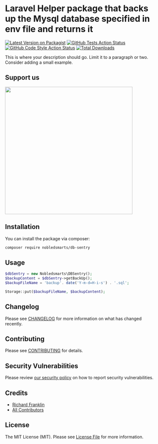 # Laravel Helper package that backs up the Mysql database specified in env file and returns it

[![Latest Version on Packagist](https://img.shields.io/packagist/v/nobledsmarts/db-sentry.svg?style=flat-square)](https://packagist.org/packages/nobledsmarts/db-sentry)
[![GitHub Tests Action Status](https://img.shields.io/github/actions/workflow/status/nobledsmarts/db-sentry/run-tests.yml?branch=main&label=tests&style=flat-square)](https://github.com/nobledsmarts/db-sentry/actions?query=workflow%3Arun-tests+branch%3Amain)
[![GitHub Code Style Action Status](https://img.shields.io/github/actions/workflow/status/nobledsmarts/db-sentry/fix-php-code-style-issues.yml?branch=main&label=code%20style&style=flat-square)](https://github.com/nobledsmarts/db-sentry/actions?query=workflow%3A"Fix+PHP+code+style+issues"+branch%3Amain)
[![Total Downloads](https://img.shields.io/packagist/dt/nobledsmarts/db-sentry.svg?style=flat-square)](https://packagist.org/packages/nobledsmarts/db-sentry)

This is where your description should go. Limit it to a paragraph or two. Consider adding a small example.

## Support us

[<img src="https://github-ads.s3.eu-central-1.amazonaws.com/db-sentry.jpg?t=1" width="419px" />](https://spatie.be/github-ad-click/db-sentry)


## Installation

You can install the package via composer:

```bash
composer require nobledsmarts/db-sentry
```

## Usage

```php
$dbSentry = new Nobledsmarts\DBSentry();
$backupContent = $dbSentry->getBackUp();
$backupFileName = 'backup'. date('Y-m-d=H-i-s') . '.sql';

Storage::put($backupFileName, $backupContent);
```


## Changelog

Please see [CHANGELOG](CHANGELOG.md) for more information on what has changed recently.

## Contributing

Please see [CONTRIBUTING](CONTRIBUTING.md) for details.

## Security Vulnerabilities

Please review [our security policy](../../security/policy) on how to report security vulnerabilities.

## Credits

- [Richard Franklin](https://github.com/Nobledsmarts)
- [All Contributors](../../contributors)

## License

The MIT License (MIT). Please see [License File](LICENSE.md) for more information.

